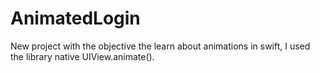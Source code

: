 # AnimatedLogin

New project with the objective the learn about animations in swift, I used the library native UIView.animate().
